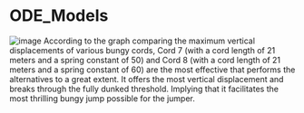 # ODE_Models
![image](https://github.com/M-Ammar1112/ODE_Models/assets/129176302/2f5f5795-af98-4140-a9f2-17f5f5bd4b46)
According to the graph comparing the maximum vertical displacements of various bungy cords,
Cord 7 (with a cord length of 21 meters and a spring constant of 50) and Cord 8 (with a cord
length of 21 meters and a spring constant of 60) are the most effective that performs the
alternatives to a great extent. It offers the most vertical displacement and breaks through the
fully dunked threshold. Implying that it facilitates the most thrilling bungy jump possible for the
jumper.
